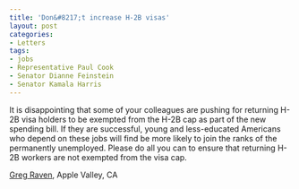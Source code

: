 ```yaml
---
title: 'Don&#8217;t increase H-2B visas'
layout: post
categories:
- Letters
tags:
- jobs
- Representative Paul Cook
- Senator Dianne Feinstein
- Senator Kamala Harris
---
```


It is disappointing that some of your colleagues are pushing for returning H-2B visa holders to be exempted from the H-2B cap as part of the new spending bill. If they are successful, young and less-educated Americans who depend on these jobs will find be more likely to join the ranks of the permanently unemployed. Please do all you can to ensure that returning H-2B workers are not exempted from the visa cap.

[Greg Raven](https://www.gregraven.org), Apple Valley, CA